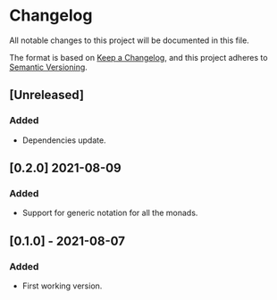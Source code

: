 # Changelog
All notable changes to this project will be documented in this file.

The format is based on [Keep a Changelog](https://keepachangelog.com/en/1.0.0/),
and this project adheres to [Semantic Versioning](https://semver.org/spec/v2.0.0.html).

## [Unreleased]

### Added

- Dependencies update.

## [0.2.0] 2021-08-09

### Added

- Support for generic notation for all the monads.

## [0.1.0] - 2021-08-07

### Added

- First working version.
